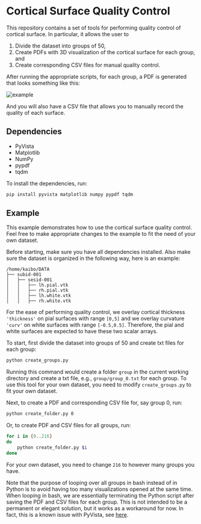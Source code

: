 Cortical Surface Quality Control
================================

This repository contains a set of tools for performing quality control of cortical surface. 
In particular, it allows the user to 
1. Divide the dataset into groups of 50,
2. Create PDFs with 3D visualization of the cortical surface for each group, and
3. Create corresponding CSV files for manual quality control.

After running the appropriate scripts, for each group, a PDF is generated that looks something like this:

![example](example.png)

And you will also have a CSV file that allows you to manually record the quality of each surface.

Dependencies
------------
- PyVista
- Matplotlib
- NumPy
- pypdf
- tqdm

To install the dependencies, run:

```bash
pip install pyvista matplotlib numpy pypdf tqdm
```

Example
-------
This example demonstrates how to use the cortical surface quality control. 
Feel free to make appropriate changes to the example to fit the need of your own dataset.

Before starting, make sure you have all dependencies installed. 
Also make sure the dataset is organized in the following way, here is an example:

```
/home/kaibo/DATA
├── subid-001
│   ├── sesid-001
│   │   ├── lh.pial.vtk
│   │   ├── rh.pial.vtk
│   │   ├── lh.white.vtk
│   │   ├── rh.white.vtk
```

For the ease of performing quality control, we overlay cortical thickness `'thickness'` on pial surfaces with range `[0,5]`
and we overlay curvature `'curv'` on white surfaces with range `[-0.5,0.5]`. 
Therefore, the pial and white surfaces are expected to have these two scalar arrays.

To start, first divide the dataset into groups of 50 and create txt files for each group:

```bash
python create_groups.py
```

Running this command would create a folder `group` in the current working directory and 
create a txt file, e.g., `group/group_0.txt` for each group. 
To use this tool for your own dataset, you need to modify `create_groups.py` to fit your own dataset.

Next, to create a PDF and corresponding CSV file for, say group 0, run:

```bash
python create_folder.py 0
```

Or, to create PDF and CSV files for all groups, run:

```bash
for i in {0..216}
do
    python create_folder.py $i
done
```

For your own dataset, you need to change `216` to however many groups you have.

Note that the purpose of looping over all groups in bash instead of in Python is to avoid having too many visualizations opened at the same time.
When looping in bash, we are essentially terminating the Python script after saving the PDF and CSV files for each group. 
This is not intended to be a permanent or elegant solution, but it works as a workaround for now.
In fact, this is a known issue with PyVista, see [here](https://github.com/pyvista/pyvista/issues/1180).






